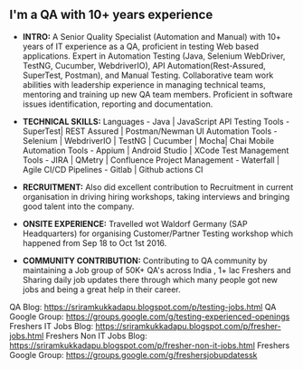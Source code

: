## I'm a QA with 10+ years experience

- <b>INTRO:</b>
A Senior Quality Specialist (Automation and Manual) with 10+ years of IT experience as a QA, proficient in testing Web based applications. Expert in Automation Testing (Java, Selenium WebDriver, TestNG, Cucumber, WebdriverIO), API Automation(Rest-Assured, SuperTest, Postman), and Manual Testing. 
Collaborative team work abilities with leadership experience in managing technical teams, mentoring and training up new QA team members. Proficient in software issues identification, reporting and documentation.


- <b>TECHNICAL SKILLS:</b>
Languages - Java | JavaScript
API Testing Tools - SuperTest| REST Assured | Postman/Newman
UI Automation Tools - Selenium | WebdriverIO | TestNG | Cucumber | Mocha| Chai
Mobile Automation Tools - Appium | Android Studio | XCode
Test Management Tools - JIRA | QMetry | Confluence
Project Management - Waterfall | Agile
CI/CD Pipelines - Gitlab | Github actions CI

- <b>RECRUITMENT:</b>
Also did excellent contribution to Recruitment in current organisation in driving hiring workshops, taking interviews and bringing good talent into the company.

- <b>ONSITE EXPERIENCE:</b>
Travelled wot Waldorf Germany (SAP Headquarters) for organising Customer/Partner Testing workshop which happened from Sep 18 to Oct 1st 2016.

- <b>COMMUNITY CONTRIBUTION:</b>
Contributing to QA community by maintaining a Job group of 50K+ QA's across India , 1+ lac Freshers and Sharing daily job updates there through which many people got new jobs and being a great help in their career.

QA Blog: https://sriramkukkadapu.blogspot.com/p/testing-jobs.html
QA Google Group: https://groups.google.com/g/testing-experienced-openings
Freshers IT Jobs Blog: https://sriramkukkadapu.blogspot.com/p/fresher-jobs.html
Freshers Non IT Jobs Blog: https://sriramkukkadapu.blogspot.com/p/fresher-non-it-jobs.html
Freshers Google Group: https://groups.google.com/g/freshersjobupdatessk